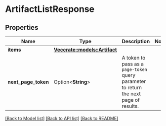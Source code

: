 # ArtifactListResponse

## Properties

Name | Type | Description | Notes
------------ | ------------- | ------------- | -------------
**items** | [**Vec<crate::models::Artifact>**](Artifact.md) |  | 
**next_page_token** | Option<**String**> | A token to pass as a `page-token` query parameter to return the next page of results. | 

[[Back to Model list]](../README.md#documentation-for-models) [[Back to API list]](../README.md#documentation-for-api-endpoints) [[Back to README]](../README.md)


